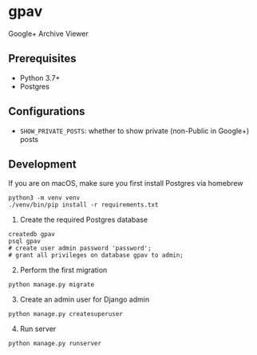 # gpav
Google+ Archive Viewer

## Prerequisites
* Python 3.7+
* Postgres

## Configurations
* `SHOW_PRIVATE_POSTS`: whether to show private (non-Public in Google+) posts

## Development
If you are on macOS, make sure you first install Postgres via homebrew

```
python3 -m venv venv
./venv/bin/pip install -r requirements.txt
```

1. Create the required Postgres database
```
createdb gpav
psql gpav
# create user admin password 'password';
# grant all privileges on database gpav to admin;
```

2. Perform the first migration
```
python manage.py migrate
```

3. Create an admin user for Django admin
```
python manage.py createsuperuser
```

4. Run server
```
python manage.py runserver
```
